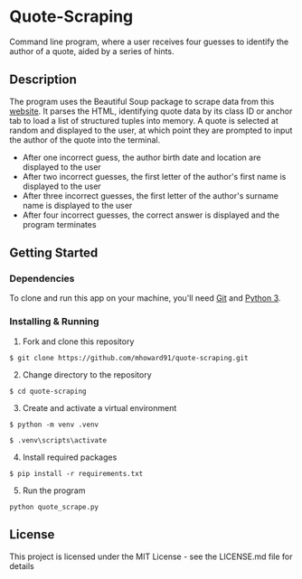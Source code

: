 # Quote-Scraping

Command line program, where a user receives four guesses to identify the author of a quote, aided by a series of hints.

## Description

The program uses the Beautiful Soup package to scrape data from this [website](http://quotes.toscrape.com/). It parses the HTML, identifying quote data by its class ID or anchor tab to load a list of structured tuples into memory. A quote is selected at random and displayed to the user, at which point they are prompted to input the author of the quote into the terminal.

- After one incorrect guess, the author birth date and location are displayed to the user
- After two incorrect guesses, the first letter of the author's first name is displayed to the user
- After three incorrect guesses, the first letter of the author's surname name is displayed to the user
- After four incorrect guesses, the correct answer is displayed and the program terminates

## Getting Started

### Dependencies

To clone and run this app on your machine, you'll need [Git](https://git-scm.com) and [Python 3](http://python.org/).

### Installing & Running 

1. Fork and clone this repository
```
$ git clone https://github.com/mhoward91/quote-scraping.git
```

2. Change directory to the repository
```
$ cd quote-scraping
```

3. Create and activate a virtual environment
```
$ python -m venv .venv

$ .venv\scripts\activate
```

4. Install required packages
```
$ pip install -r requirements.txt
```

5. Run the program
```
python quote_scrape.py
```

## License

This project is licensed under the MIT License - see the LICENSE.md file for details
